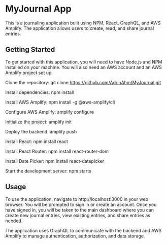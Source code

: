 # MyJournal App

This is a journaling application built using NPM, React, GraphQL, and AWS Amplify. The application allows users to create, read, and share journal entries.

## Getting Started

To get started with this application, you will need to have Node.js and NPM installed on your machine. You will also need an AWS account and an AWS Amplify project set up.

Clone the repository: git clone https://github.com/AdrinAhm/MyJournal.git

Install dependencies: npm install

Install AWS Amplify: npm install -g @aws-amplify/cli

Configure AWS Amplify: amplify configure

Initialize the project: amplify init

Deploy the backend: amplify push

Install React: npm install react

Install React Router: npm install react-router-dom

Install Date Picker: npm install react-datepicker

Start the development server: npm starts




## Usage
To use the application, navigate to http://localhost:3000 in your web browser. You will be prompted to sign in or create an account. Once you have signed in, you will be taken to the main dashboard where you can create new journal entries, view existing entries, and share entries as needed.

The application uses GraphQL to communicate with the backend and AWS Amplify to manage authentication, authorization, and data storage.
